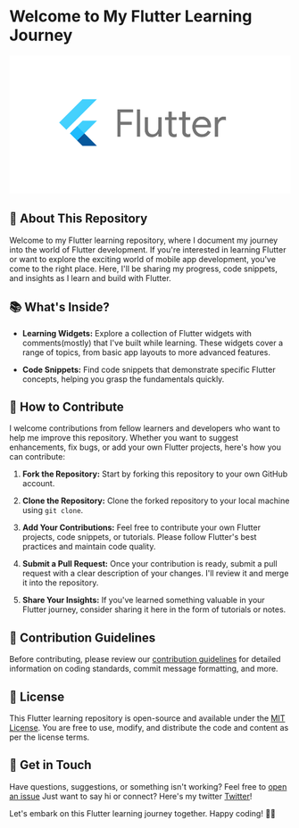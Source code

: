 # Welcome to My Flutter Learning Journey

![Flutter Logo](assets/images/flutter_bg.png)

## 🚀 About This Repository

Welcome to my Flutter learning repository, where I document my journey into the world of Flutter development. If you're interested in learning Flutter or want to explore the exciting world of mobile app development, you've come to the right place. Here, I'll be sharing my progress, code snippets, and insights as I learn and build with Flutter.

## 📚 What's Inside?

- **Learning Widgets:** Explore a collection of Flutter widgets with comments(mostly) that I've built while learning. These widgets cover a range of topics, from basic app layouts to more advanced features.

- **Code Snippets:** Find code snippets that demonstrate specific Flutter concepts, helping you grasp the fundamentals quickly.


## 🤝 How to Contribute

I welcome contributions from fellow learners and developers who want to help me improve this repository. Whether you want to suggest enhancements, fix bugs, or add your own Flutter projects, here's how you can contribute:

1. **Fork the Repository:** Start by forking this repository to your own GitHub account.

2. **Clone the Repository:** Clone the forked repository to your local machine using `git clone`.

3. **Add Your Contributions:** Feel free to contribute your own Flutter projects, code snippets, or tutorials. Please follow Flutter's best practices and maintain code quality.

4. **Submit a Pull Request:** Once your contribution is ready, submit a pull request with a clear description of your changes. I'll review it and merge it into the repository.

5. **Share Your Insights:** If you've learned something valuable in your Flutter journey, consider sharing it here in the form of tutorials or notes.

## 🌟 Contribution Guidelines

Before contributing, please review our [contribution guidelines](CONTRIBUTING.md) for detailed information on coding standards, commit message formatting, and more.

## 📝 License

This Flutter learning repository is open-source and available under the [MIT License](LICENSE). You are free to use, modify, and distribute the code and content as per the license terms.

## 💬 Get in Touch

Have questions, suggestions, or something isn't working? Feel free to [open an issue](https://github.com/your-username/Flutter-Learning/issues) Just want to say hi or connect? Here's my twitter [Twitter](https://twitter.com/RajhansSid)!

Let's embark on this Flutter learning journey together. Happy coding! 🚀✨
